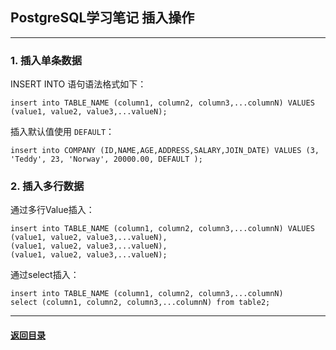 ## PostgreSQL学习笔记 插入操作

---

### 1. 插入单条数据

INSERT INTO 语句语法格式如下：

```
insert into TABLE_NAME (column1, column2, column3,...columnN) VALUES (value1, value2, value3,...valueN);
```

插入默认值使用 `DEFAULT`：

```
insert into COMPANY (ID,NAME,AGE,ADDRESS,SALARY,JOIN_DATE) VALUES (3, 'Teddy', 23, 'Norway', 20000.00, DEFAULT );
```

### 2. 插入多行数据

通过多行Value插入：

```
insert into TABLE_NAME (column1, column2, column3,...columnN) VALUES 
(value1, value2, value3,...valueN),
(value1, value2, value3,...valueN),
(value1, value2, value3,...valueN);
```

通过select插入：

```
insert into TABLE_NAME (column1, column2, column3,...columnN) 
select (column1, column2, column3,...columnN) from table2;
```



---

#### [返回目录](./)

